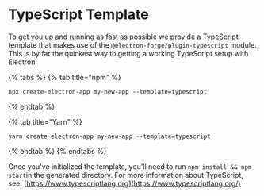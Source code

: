 # TypeScript Template

To get you up and running as fast as possible we provide a TypeScript template that makes use of the `@electron-forge/plugin-typescript` module.  This is by far the quickest way to getting a working  TypeScript setup with Electron.

{% tabs %}
{% tab title="npm" %}
```text
npx create-electron-app my-new-app --template=typescript
```
{% endtab %}

{% tab title="Yarn" %}
```
yarn create electron-app my-new-app --template=typescript
```
{% endtab %}
{% endtabs %}

Once you've initialized the template, you'll need to run `npm install && npm start`in the generated directory. For more information about TypeScript, see: [https://www.typescriptlang.org](https://www.typescriptlang.org/)


